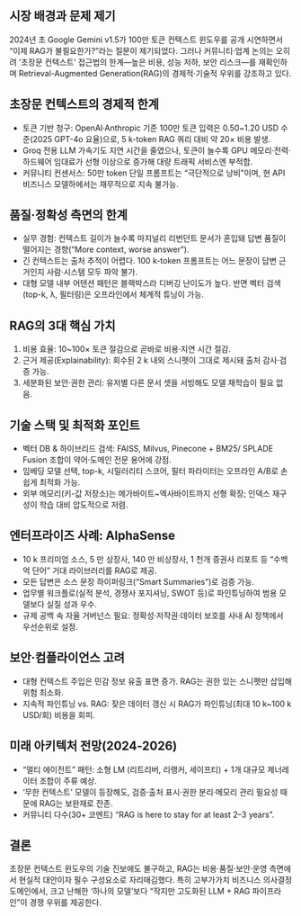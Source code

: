 ## 시장 배경과 문제 제기
2024년 초 Google Gemini v1.5가 100만 토큰 컨텍스트 윈도우를 공개 시연하면서 “이제 RAG가 불필요한가?”라는 질문이 제기되었다. 그러나 커뮤니티‧업계 논의는 오히려 ‘초장문 컨텍스트’ 접근법의 한계—높은 비용, 성능 저하, 보안 리스크—를 재확인하며 Retrieval-Augmented Generation(RAG)의 경제적·기술적 우위를 강조하고 있다.

## 초장문 컨텍스트의 경제적 한계
- 토큰 기반 청구: OpenAI·Anthropic 기준 100만 토큰 입력은 0.50~1.20 USD 수준(2025 GPT-4o 요율)으로, 5 k-token RAG 쿼리 대비 약 20× 비용 발생.
- Groq 전용 LLM 가속기도 지연 시간을 줄였으나, 토큰이 늘수록 GPU 메모리·전력·하드웨어 임대료가 선형 이상으로 증가해 대량 트래픽 서비스엔 부적합.
- 커뮤니티 컨센서스: 50만 token 단일 프롬프트는 “극단적으로 낭비”이며, 현 API 비즈니스 모델하에서는 재무적으로 지속 불가능.

## 품질·정확성 측면의 한계
- 실무 경험: 컨텍스트 길이가 늘수록 마지널리 리번던트 문서가 혼입돼 답변 품질이 떨어지는 경향(“More context, worse answer”).
- 긴 컨텍스트는 출처 추적이 어렵다. 100 k-token 프롬프트는 어느 문장이 답변 근거인지 사람·시스템 모두 파악 불가.
- 대형 모델 내부 어텐션 패턴은 블랙박스라 디버깅 난이도가 높다. 반면 벡터 검색(top-k, λ, 필터링)은 오프라인에서 체계적 튜닝이 가능.

## RAG의 3대 핵심 가치
1. 비용 효율: 10~100× 토큰 절감으로 곧바로 비용·지연 시간 절감.
2. 근거 제공(Explainability): 회수된 2 k 내외 스니펫이 그대로 제시돼 출처 감사·검증 가능.
3. 세분화된 보안·권한 관리: 유저별 다른 문서 셋을 서빙해도 모델 재학습이 필요 없음.

## 기술 스택 및 최적화 포인트
- 벡터 DB & 하이브리드 검색: FAISS, Milvus, Pinecone + BM25/ SPLADE Fusion 조합이 약어·도메인 전문 용어에 강점.
- 임베딩 모델 선택, top-k, 시밀러리티 스코어, 필터 파라미터는 오프라인 A/B로 손쉽게 최적화 가능.
- 외부 메모리(키-값 저장소)는 메가바이트~엑사바이트까지 선형 확장; 인덱스 재구성이 학습 대비 압도적으로 저렴.

## 엔터프라이즈 사례: AlphaSense
- 10 k 프리미엄 소스, 5 만 상장사, 140 만 비상장사, 1 천개 증권사 리포트 등 “수백억 단어” 거대 라이브러리를 RAG로 제공.
- 모든 답변은 소스 문장 하이퍼링크(“Smart Summaries”)로 검증 가능.
- 업무별 워크플로(실적 분석, 경쟁사 포지셔닝, SWOT 등)로 파인튜닝하여 범용 모델보다 실질 성과 우수.
- 규제 공백 속 자율 거버넌스 필요: 정확성·저작권·데이터 보호를 사내 AI 정책에서 우선순위로 설정.

## 보안·컴플라이언스 고려
- 대형 컨텍스트 주입은 민감 정보 유출 표면 증가. RAG는 권한 있는 스니펫만 삽입해 위험 최소화.
- 지속적 파인튜닝 vs. RAG: 잦은 데이터 갱신 시 RAG가 파인튜닝(최대 10 k~100 k USD/회) 비용을 회피.

## 미래 아키텍처 전망(2024-2026)
- “멀티 에이전트” 패턴: 소형 LM (리트리버, 리랭커, 세이프티) + 1개 대규모 제너레이터 조합이 주류 예상.
- ‘무한 컨텍스트’ 모델이 등장해도, 검증·출처 표시·권한 분리·메모리 관리 필요성 때문에 RAG는 보완재로 잔존.
- 커뮤니티 다수(30+ 코멘트) “RAG is here to stay for at least 2–3 years”.

## 결론
초장문 컨텍스트 윈도우의 기술 진보에도 불구하고, RAG는 비용·품질·보안·운영 측면에서 현실적 대안이자 필수 구성요소로 자리매김했다. 특히 고부가가치 비즈니스 의사결정 도메인에서, 크고 난해한 ‘하나의 모델’보다 “작지만 고도화된 LLM + RAG 파이프라인”이 경쟁 우위를 제공한다.
